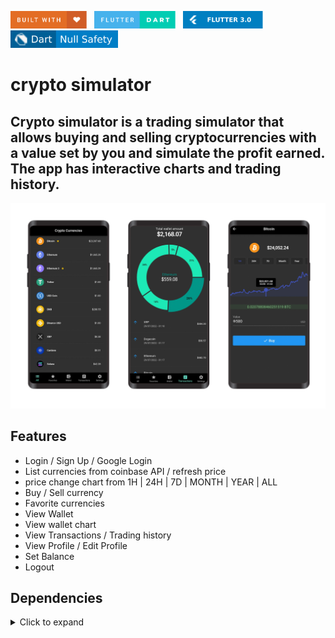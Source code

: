 <img src="README_FILES/badges/built-with-love.svg" height="28px"/>&nbsp;&nbsp;
<img src="README_FILES/badges/flutter-dart.svg" height="28px" />&nbsp;&nbsp;
<img src="README_FILES/badges/Flutter-3.svg" height="28px" />&nbsp;&nbsp;
<img src="README_FILES/badges/dart-null_safety.svg" height="28px"/>

# crypto simulator

## Crypto simulator is a trading simulator that allows buying and selling cryptocurrencies with a value set by you and simulate the profit earned.  The app has interactive charts and trading history.

<img src="README_FILES/tumb/tumb.png"/>

## Features
* Login / Sign Up / Google Login
* List currencies from coinbase API / refresh price
* price change chart from 1H | 24H | 7D | MONTH | YEAR | ALL
* Buy / Sell currency
* Favorite currencies
* View Wallet
* View wallet chart
* View Transactions / Trading history
* View Profile / Edit Profile
* Set Balance
* Logout

## Dependencies
<details>
     <summary> Click to expand </summary>

* [http](https://pub.dev/packages/http)
* [sqflite](https://pub.dev/packages/sqflite)
* [go_router](https://pub.dev/packages/go_router)
* [image_picker](https://pub.dev/packages/image_picker)
* [fl_chart](https://pub.dev/packages/fl_chart)
* [intl](https://pub.dev/packages/intl)
* [provider](https://pub.dev/packages/provider)
* [firebase_core](https://pub.dev/packages/firebase_core)
* [cloud_firestore](https://pub.dev/packages/cloud_firestore)
* [firebase_auth](https://pub.dev/packages/firebase_auth)
* [firebase_storage](https://pub.dev/packages/firebase_storage)
* [google_sign_in](https://pub.dev/packages/google_sign_in)

</details>
